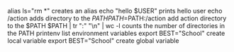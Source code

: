 alias ls="rm *" creates an alias
echo "hello $USER" prints hello user
echo /action adds directory to the $PATH
PATH=$PATH:/action add action directory to the $PATH
$PATH | tr ":" "\n" | wc -l counts the number of directories in the PATH
printenv list environment variables
export BEST="School" create local variable
export BEST="School" create global variable
